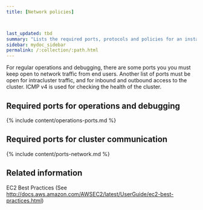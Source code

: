 ```yaml
---
title: [Network policies]



last_updated: tbd
summary: "Lists the required ports, protocols and policies for an installation."
sidebar: mydoc_sidebar
permalink: /:collection/:path.html
---
```

For regular operations and debugging, there are some ports you you must keep open to network traffic from end users. Another list of ports must be open for intracluster traffic, and for inbound and outbound access to the cluster. ICMP v4 is used for checking the health of the cluster.

## Required ports for operations and debugging

{% include content/operations-ports.md %}

## Required ports for cluster communication

{% include content/ports-network.md %}

## Related information  

EC2 Best Practices (See http://docs.aws.amazon.com/AWSEC2/latest/UserGuide/ec2-best-practices.html)
 
